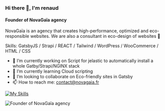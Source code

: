 ### Hi there 👋, I'm renaud 
#### Founder of NovaGaïa agency

NovaGaïa is an agency that creates high-performance, optimized and eco-responsible websites. We are also a consultant in eco-design of websites 🌱

Skills: GatsbyJS / Strapi / REACT / Tailwind / WordPress / WooCommerce / HTML / CSS

- 🔭 I’m currently working on Script for jelastic to automatically install a whole Gatby/Strapi/NGINX stack 
- 🌱 I’m currently learning Cloud scripting 
- 👯 I’m looking to collaborate on Eco-friendly sites in Gatsby 
- 📫 How to reach me: contact@novagaia.fr 

[![My Skills](https://skillicons.dev/icons?i=nodejs,react,gatsby,tailwind,wordpress,cloudflare,js,css,html,figma,docker,vscode&theme=light)](https://skillicons.dev)

![Founder of NovaGaïa agency](https://novagaia.fr/wp-content/uploads/2020/09/Full_Dark_Logo_187x36.png)
